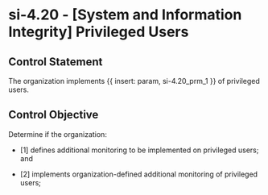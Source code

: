 # si-4.20 - \[System and Information Integrity\] Privileged Users

## Control Statement

The organization implements {{ insert: param, si-4.20_prm_1 }} of privileged users.

## Control Objective

Determine if the organization:

- \[1\] defines additional monitoring to be implemented on privileged users; and

- \[2\] implements organization-defined additional monitoring of privileged users;
